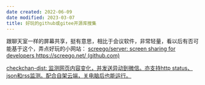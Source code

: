 ```yaml
---
date created: 2022-06-09
date modified: 2023-03-07
title: 好玩的github或gitee开源库搜集
---
```


跟聊天室一样的屏幕共享，挺有意思，相比于会议软件，非常轻量，看以后有否可能基于这个，弄点好玩的小网站：
[screego/server: screen sharing for developers https://screego.net/ (github.com)](https://github.com/screego/server)

[checkchan-dist: 监测网页内容变化，并发送异动到微信。亦支持http status、json和rss监测。配合自架云端，关电脑后也能运行。](https://gitee.com/easychen/checkchan-dist)
